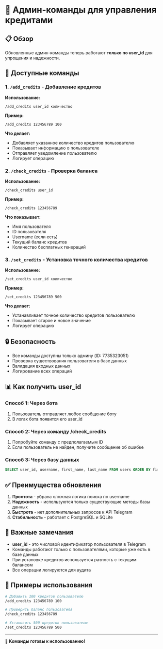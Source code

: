 # 🔧 Админ-команды для управления кредитами

## 📋 Обзор

Обновленные админ-команды теперь работают **только по user_id** для упрощения и надежности.

## 🚀 Доступные команды

### 1. `/add_credits` - Добавление кредитов

**Использование:**
```
/add_credits user_id количество
```

**Пример:**
```
/add_credits 123456789 100
```

**Что делает:**
- Добавляет указанное количество кредитов пользователю
- Показывает информацию о пользователе
- Отправляет уведомление пользователю
- Логирует операцию

### 2. `/check_credits` - Проверка баланса

**Использование:**
```
/check_credits user_id
```

**Пример:**
```
/check_credits 123456789
```

**Что показывает:**
- Имя пользователя
- ID пользователя
- Username (если есть)
- Текущий баланс кредитов
- Количество бесплатных генераций

### 3. `/set_credits` - Установка точного количества кредитов

**Использование:**
```
/set_credits user_id количество
```

**Пример:**
```
/set_credits 123456789 500
```

**Что делает:**
- Устанавливает точное количество кредитов пользователю
- Показывает старое и новое значение
- Логирует операцию

## 🔒 Безопасность

- Все команды доступны только админу (ID: 7735323051)
- Проверка существования пользователя в базе данных
- Валидация входных данных
- Логирование всех операций

## 📊 Как получить user_id

### Способ 1: Через бота
1. Пользователь отправляет любое сообщение боту
2. В логах бота появится его user_id

### Способ 2: Через команду /check_credits
1. Попробуйте команду с предполагаемым ID
2. Если пользователь не найден, получите сообщение об ошибке

### Способ 3: Через базу данных
```sql
SELECT user_id, username, first_name, last_name FROM users ORDER BY first_seen DESC;
```

## ✅ Преимущества обновления

1. **Простота** - убрана сложная логика поиска по username
2. **Надежность** - используются только существующие методы базы данных
3. **Быстрота** - нет дополнительных запросов к API Telegram
4. **Стабильность** - работает с PostgreSQL и SQLite

## 🚨 Важные замечания

- **user_id** - это числовой идентификатор пользователя в Telegram
- Команды работают только с пользователями, которые уже есть в базе данных
- При установке кредитов используется разность с текущим балансом
- Все операции логируются для аудита

## 📝 Примеры использования

```bash
# Добавить 100 кредитов пользователю
/add_credits 123456789 100

# Проверить баланс пользователя
/check_credits 123456789

# Установить 500 кредитов пользователю
/set_credits 123456789 500
```

---

**🎉 Команды готовы к использованию!**

